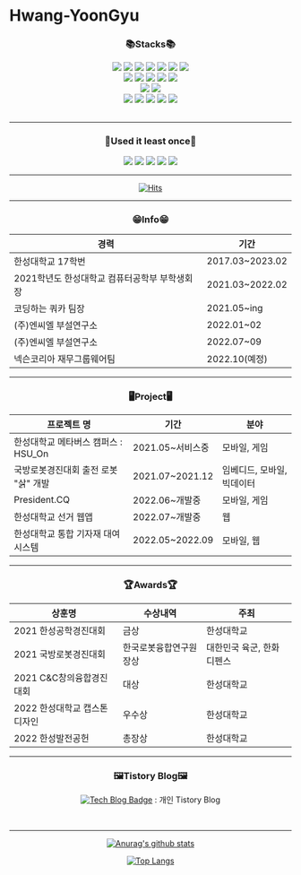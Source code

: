 # Hwang-YoonGyu



<div align=center><h3>📚Stacks📚 </h3></div>

<div align=center>
    <img src="https://img.shields.io/badge/java-007396?style=for-the-badge&logo=java&logoColor=white">
    <img src="https://img.shields.io/badge/c++-00599C?style=for-the-badge&logo=c%2B%2B&logoColor=white">
    <img src="https://img.shields.io/badge/c sharp-239120?style=for-the-badge&logo=c sharp&logoColor=white">
    <img src="https://img.shields.io/badge/python-3776AB?style=for-the-badge&logo=python&logoColor=white">
    <img src="https://img.shields.io/badge/Javascript-F7DF1E?style=for-the-badge&logo=javascript&logoColor=black">
    <img src="https://img.shields.io/badge/Kotlin-7F52FF?style=for-the-badge&logo=Kotlin&logoColor=white">
    <img src="https://img.shields.io/badge/Swift-F05138?style=for-the-badge&logo=Swift&logoColor=white">
    <br>
    <img src="https://img.shields.io/badge/Unity-FFFFFF?style=for-the-badge&logo=Unity&logoColor=black">
	<img src="https://img.shields.io/badge/Android Studio-3ddc84?style=for-the-badge&logo=Android Studio&logoColor=white">
    <img src="https://img.shields.io/badge/xcode-147efb?style=for-the-badge&logo=xcode&logoColor=white">
    <img src="https://img.shields.io/badge/spring-6db33f?style=for-the-badge&logo=spring&logoColor=white">
    <img src="https://img.shields.io/badge/raspberry pi-a22846?style=for-the-badge&logo=raspberry pi&logoColor=white">
    <br>
    <img src="https://img.shields.io/badge/mysql-4479a1?style=for-the-badge&logo=mysql&logoColor=white">
    <img src="https://img.shields.io/badge/firebase-ffca28?style=for-the-badge&logo=firebase&logoColor=black">
    <br>
    <img src="https://img.shields.io/badge/amazon aws-232f3e?style=for-the-badge&logo=amazon aws&logoColor=white">
    <img src="https://img.shields.io/badge/github-181717?style=for-the-badge&logo=github&logoColor=white">
    <img src="https://img.shields.io/badge/tistory-000000?style=for-the-badge&logo=Tistory&logoColor=white">
    <img src="https://img.shields.io/badge/google play-414141?style=for-the-badge&logo=google play&logoColor=white">
	<img src="https://img.shields.io/badge/app store-0d96f6?style=for-the-badge&logo=app store&logoColor=white">
    <br>
<br>




<hr>


###  📖Used it least once📖

<div align=center>
    <img src="https://img.shields.io/badge/flask-000000?style=for-the-badge&logo=flask&logoColor=white">
    <img src="https://img.shields.io/badge/opencv-5c3ee8?style=for-the-badge&logo=opencv&logoColor=white">
    <img src="https://img.shields.io/badge/sqlite-003b57?style=for-the-badge&logo=sqlite&logoColor=white">
    <img src="https://img.shields.io/badge/ubuntu-e95420?style=for-the-badge&logo=ubuntu&logoColor=white">
    <img src="https://img.shields.io/badge/arduino-00979d?style=for-the-badge&logo=arduino&logoColor=white">




<hr>


[![Hits](https://hits.seeyoufarm.com/api/count/incr/badge.svg?url=https%3A%2F%2Fgithub.com%2FHwang-YoonGyu&count_bg=%23202020&title_bg=%23555555&icon=github.svg&icon_color=%23E7E7E7&title=hits&edge_flat=true)](https://hits.seeyoufarm.com)

<hr>


### 😁Info😁

| 경력                                          | 기간            |
| --------------------------------------------- | --------------- |
| 한성대학교 17학번                             | 2017.03~2023.02 |
| 2021학년도 한성대학교 컴퓨터공학부 부학생회장 | 2021.03~2022.02 |
| 코딩하는 쿼카 팀장                            | 2021.05~ing     |
| (주)엔씨엘 부설연구소                         | 2022.01~02      |
| (주)엔씨엘 부설연구소                         | 2022.07~09      |
| 넥슨코리아 재무그룹웨어팀                     | 2022.10(예정)   |

<hr>


### 🖥️Project🖥️

| 프로젝트 명                          | 기간             | 분야                       |
| ------------------------------------ | ---------------- | -------------------------- |
| 한성대학교 메타버스 캠퍼스 : HSU_On  | 2021.05~서비스중 | 모바일, 게임               |
| 국방로봇경진대회 출전 로봇 "삵" 개발 | 2021.07~2021.12  | 임베디드, 모바일, 빅데이터 |
| President.CQ                         | 2022.06~개발중   | 모바일, 게임               |
| 한성대학교 선거 웹앱                 | 2022.07~개발중   | 웹                         |
| 한성대학교 통합 기자재 대여 시스템   | 2022.05~2022.09  | 모바일, 웹                 |

<hr>


### 🏆Awards🏆

| 상훈명                       | 수상내역               | 주최                      |
| ---------------------------- | ---------------------- | ------------------------- |
| 2021 한성공학경진대회        | 금상                   | 한성대학교                |
| 2021 국방로봇경진대회        | 한국로봇융합연구원장상 | 대한민국 육군, 한화디펜스 |
| 2021 C&C창의융합경진대회     | 대상                   | 한성대학교                |
| 2022 한성대학교 캡스톤디자인 | 우수상                 | 한성대학교                |
| 2022 한성발전공헌            | 총장상                 | 한성대학교                |

<hr>


### 🖼️Tistory Blog🖼️

[![Tech Blog Badge](http://img.shields.io/badge/-Tech%20blog-black?style=flat-square&logo=tistory&link=https://dequista.tistory.com/)](http://dequista.tistory.com/) : 개인 Tistory Blog

<br>

<hr>




 [![Anurag's github stats](https://github-readme-stats.vercel.app/api?username=Hwang-YoonGyu&theme=radical&show_icons=true)](https://github.com/anuraghazra/github-readme-stats)  

[![Top Langs](https://github-readme-stats.vercel.app/api/top-langs/?username=Hwang-YoonGyu&langs_count=8&&theme=radical&show_icons=true)](https://github.com/anuraghazra/github-readme-stats)

</div>

